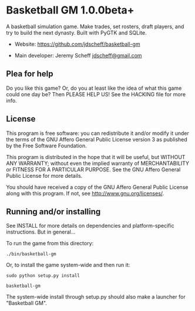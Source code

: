 Basketball GM 1.0.0beta+
========================

A basketball simulation game. Make trades, set rosters, draft players, and try
to build the next dynasty. Built with PyGTK and SQLite.

* Website: https://github.com/jdscheff/basketball-gm

* Main developer: Jeremy Scheff <jdscheff@gmail.com>


Plea for help
-------------

Do you like this game? Or, do you at least like the idea of what this game
could one day be? Then PLEASE HELP US! See the HACKING file for more info.


License
-------

This program is free software: you can redistribute it and/or modify it under
the terms of the GNU Affero General Public License version 3 as published by
the Free Software Foundation.

This program is distributed in the hope that it will be useful, but WITHOUT ANY
WARRANTY; without even the implied warranty of MERCHANTABILITY or FITNESS FOR A
PARTICULAR PURPOSE.  See the GNU Affero General Public License for more
details.

You should have received a copy of the GNU Affero General Public License along
with this program.  If not, see <http://www.gnu.org/licenses/>.


Running and/or installing
-------------------------

See INSTALL for more details on dependencies and platform-specific
instructions. But in general...

To run the game from this directory:

    ./bin/basketball-gm

Or, to install the game system-wide and then run it:

    sudo python setup.py install

    basketball-gm

The system-wide install through setup.py should also make a launcher for "Basketball GM".

